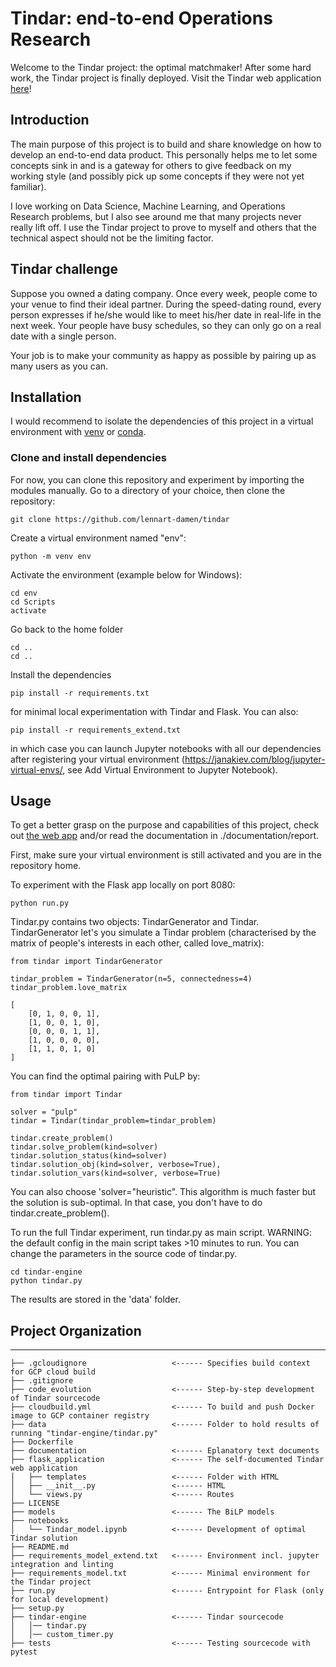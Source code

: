 # Tindar: end-to-end Operations Research

Welcome to the Tindar project: the optimal matchmaker! After some hard work, the Tindar project is finally
deployed. Visit the Tindar web application [here](http://tindar-engine-xs-chx6ixua2q-ew.a.run.app)!

## Introduction
The main purpose of this project is to build and share knowledge on how to develop
an end-to-end data product. This personally helps me to let some concepts sink in
and is a gateway for others to give feedback on my working style (and possibly pick up
some concepts if they were not yet familiar).

I love working on Data Science, Machine Learning, and Operations Research problems,
but I also see around me that many projects never really lift off. I use the Tindar project
to prove to myself and others that the technical aspect should not be the
limiting factor.

## Tindar challenge
Suppose you owned a dating company. Once every week, people come to your venue to find their
ideal partner. During the speed-dating round, every person expresses if he/she would like
to meet his/her date in real-life in the next week. Your people have busy schedules,
so they can only go on a real date with a single person.

Your job is to make your community as happy as possible by pairing up as many users as
you can.

## Installation
I would recommend to isolate the dependencies of this project in a virtual environment with [venv](https://packaging.python.org/guides/installing-using-pip-and-virtual-environments/) or [conda](https://docs.conda.io/projects/conda/en/latest/user-guide/tasks/manage-environments.html).

### Clone and install dependencies
For now, you can clone this repository and experiment by importing the modules manually. Go to a directory of your choice, then clone the repository:
```
git clone https://github.com/lennart-damen/tindar
```
Create a virtual environment named "env":
```
python -m venv env
```
Activate the environment (example below for Windows):
```
cd env
cd Scripts
activate
```
Go back to the home folder
```
cd ..
cd ..
```
Install the dependencies
```
pip install -r requirements.txt
```
for minimal local experimentation with Tindar and Flask. You can also:
```
pip install -r requirements_extend.txt
```
in which case you can launch Jupyter notebooks with all our dependencies after registering your virtual environment (https://janakiev.com/blog/jupyter-virtual-envs/, see Add Virtual Environment to Jupyter Notebook).

## Usage
To get a better grasp on the purpose and capabilities of this project, check out [the web app](http://tindar-engine-xs-chx6ixua2q-ew.a.run.app) and/or read the documentation in ./documentation/report.

First, make sure your virtual environment is still activated and you are in the repository home.

To experiment with the Flask app locally on port 8080:
```
python run.py
```

Tindar.py contains two objects: TindarGenerator and Tindar.
TindarGenerator let's you simulate a Tindar problem (characterised by the matrix of people's interests in each other, called love_matrix):
```
from tindar import TindarGenerator

tindar_problem = TindarGenerator(n=5, connectedness=4)
tindar_problem.love_matrix

[
    [0, 1, 0, 0, 1],
    [1, 0, 0, 1, 0],
    [0, 0, 0, 1, 1],
    [1, 0, 0, 0, 0],
    [1, 1, 0, 1, 0]
]

```
You can find the optimal pairing with PuLP by:
```
from tindar import Tindar

solver = "pulp"
tindar = Tindar(tindar_problem=tindar_problem)

tindar.create_problem()
tindar.solve_problem(kind=solver)
tindar.solution_status(kind=solver)
tindar.solution_obj(kind=solver, verbose=True),
tindar.solution_vars(kind=solver, verbose=True)
```

You can also choose 'solver="heuristic". This algorithm is much faster but the solution is sub-optimal.
In that case, you don't have to do tindar.create_problem().

To run the full Tindar experiment, run tindar.py as main script.
WARNING: the default config in the main script takes >10 minutes to run. You can change the parameters in the source code of tindar.py.
```
cd tindar-engine
python tindar.py
```

The results are stored in the 'data' folder.

## Project Organization
------------

    ├── .gcloudignore                   <------ Specifies build context for GCP cloud build
    ├── .gitignore
    ├── code_evolution                  <------ Step-by-step development of Tindar sourcecode
    ├── cloudbuild.yml                  <------ To build and push Docker image to GCP container registry
    ├── data                            <------ Folder to hold results of running "tindar-engine/tindar.py"
    ├── Dockerfile
    ├── documentation                   <------ Eplanatory text documents
    ├── flask_application               <------ The self-documented Tindar web application
    │   ├── templates                   <------ Folder with HTML
    │   ├── __init__.py                 <------ HTML
    │   └── views.py                    <------ Routes
    ├── LICENSE
    ├── models                          <------ The BiLP models
    ├── notebooks
    │   └── Tindar_model.ipynb          <------ Development of optimal Tindar solution
    ├── README.md
    ├── requirements_model_extend.txt   <------ Environment incl. jupyter integration and linting
    ├── requirements_model.txt          <------ Minimal environment for the Tindar project
    ├── run.py                          <------ Entrypoint for Flask (only for local development)
    ├── setup.py
    ├── tindar-engine                   <------ Tindar sourcecode
    │   │── tindar.py
    │   │── custom_timer.py
    ├── tests                           <------ Testing sourcecode with pytest


